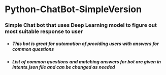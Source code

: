 # Python-ChatBot-SimpleVersion

### Simple Chat bot that uses Deep Learning model to figure out most suitable response to user

* ##### This bot is great for automation of providing users with answers for common questions
* ##### List of common questions and matching answers for bot are given in intents.json file and can be changed as needed
